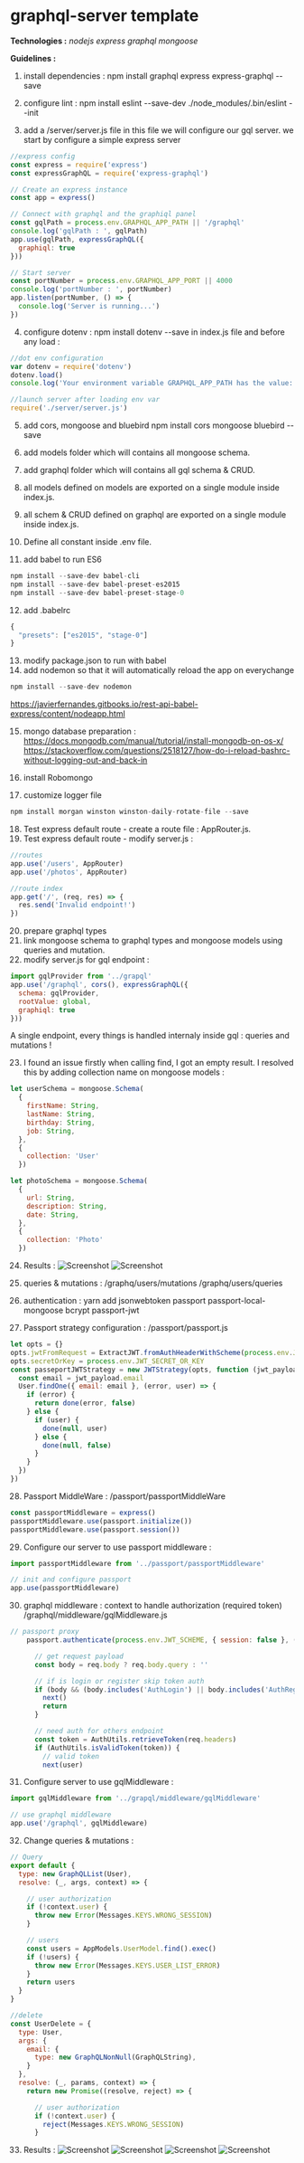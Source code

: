 # graphql-server template

**Technologies :**
*nodejs*
*express* 
*graphql*
*mongoose*

**Guidelines :**

1. install dependencies : 
npm install graphql express express-graphql --save

2. configure lint :
npm install eslint --save-dev
./node_modules/.bin/eslint --init

3. add a /server/server.js file
in this file we will configure our gql server.
we start by configure a simple express server

```js
//express config 
const express = require('express')
const expressGraphQL = require('express-graphql')

// Create an express instance
const app = express()

// Connect with graphql and the graphiql panel
const gqlPath = process.env.GRAPHQL_APP_PATH || '/graphql'
console.log('gqlPath : ', gqlPath)
app.use(gqlPath, expressGraphQL({
  graphiql: true
}))

// Start server
const portNumber = process.env.GRAPHQL_APP_PORT || 4000
console.log('portNumber : ', portNumber)
app.listen(portNumber, () => {
  console.log('Server is running...')
})
```

4. configure dotenv :
npm install dotenv --save
in index.js file and before any load :

```js
//dot env configuration
var dotenv = require('dotenv')
dotenv.load()
console.log('Your environment variable GRAPHQL_APP_PATH has the value: ', process.env.GRAPHQL_APP_PATH)

//launch server after loading env var
require('./server/server.js')
```
5. add cors, mongoose and bluebird
npm install cors mongoose bluebird --save

6. add models folder which will contains all mongoose schema.
7. add graphql folder which will contains all gql schema & CRUD.
8. all models defined on models are exported on a single module inside index.js.
9. all schem & CRUD defined on graphql are exported on a single module inside index.js.
10. Define all constant inside .env file.
11. add babel to run ES6
```js
npm install --save-dev babel-cli
npm install --save-dev babel-preset-es2015
npm install --save-dev babel-preset-stage-0
```
12. add  .babelrc
```js
{
  "presets": ["es2015", "stage-0"]
}
```
13. modify package.json to run with babel
14. add nodemon so that it will automatically reload the app on everychange
```js
npm install --save-dev nodemon
```
https://javierfernandes.gitbooks.io/rest-api-babel-express/content/nodeapp.html

15. mongo database preparation :
https://docs.mongodb.com/manual/tutorial/install-mongodb-on-os-x/
https://stackoverflow.com/questions/2518127/how-do-i-reload-bashrc-without-logging-out-and-back-in

16. install Robomongo
17. customize logger file
```js
npm install morgan winston winston-daily-rotate-file --save
```
18. Test express default route - create a route file : AppRouter.js.
19. Test express default route - modify server.js :
```js
//routes
app.use('/users', AppRouter) 
app.use('/photos', AppRouter)

//route index
app.get('/', (req, res) => {
  res.send('Invalid endpoint!')
})
```
20. prepare graphql types
21. link mongoose schema to graphql types and mongoose models using queries and mutation.
22. modify server.js for gql endpoint :
```js
import gqlProvider from '../grapql'
app.use('/graphql', cors(), expressGraphQL({
  schema: gqlProvider,
  rootValue: global,
  graphiql: true
}))
```
A single endpoint, every things is handled internaly inside gql : queries and mutations !

23. I found an issue firstly when calling find, I got an empty result.
I resolved this by adding collection name on mongoose models :
```js
let userSchema = mongoose.Schema(
  {
    firstName: String,
    lastName: String,
    birthday: String,
    job: String,
  },
  {
    collection: 'User'
  })
```
```js
let photoSchema = mongoose.Schema(
  {
    url: String,
    description: String,
    date: String,
  },
  {
    collection: 'Photo'
  })
```
24. Results :
![Screenshot](./assets/images/graphi_ql_result_2.png)
![Screenshot](./assets/images/robomongo_test_2.png)

25. queries & mutations :
/graphq/users/mutations
/graphq/users/queries

26. authentication :
yarn add jsonwebtoken passport passport-local-mongoose bcrypt passport-jwt

27. Passport strategy configuration : 
/passport/passport.js
```js
let opts = {}
opts.jwtFromRequest = ExtractJWT.fromAuthHeaderWithScheme(process.env.JWT_SCHEME)
opts.secretOrKey = process.env.JWT_SECRET_OR_KEY
const passeportJWTStrategy = new JWTStrategy(opts, function (jwt_payload, done) {
  const email = jwt_payload.email
  User.findOne({ email: email }, (error, user) => {
    if (error) {
      return done(error, false)
    } else {
      if (user) {
        done(null, user)
      } else {
        done(null, false)
      }
    }
  })
})
```

28. Passport MiddleWare :
/passport/passportMiddleWare
```js
const passportMiddleware = express()
passportMiddleware.use(passport.initialize())
passportMiddleware.use(passport.session())
```

29. Configure our server to use passport middleware :
```js
import passportMiddleware from '../passport/passportMiddleware'

// init and configure passport
app.use(passportMiddleware)
```

30. graphql middleware : context to handle authorization (required token)
/graphql/middleware/gqlMiddleware.js
```js
// passport proxy
    passport.authenticate(process.env.JWT_SCHEME, { session: false }, (error, user) => {

      // get request payload
      const body = req.body ? req.body.query : ''

      // if is login or register skip token auth
      if (body && (body.includes('AuthLogin') || body.includes('AuthRegister'))) {
        next()
        return
      }

      // need auth for others endpoint
      const token = AuthUtils.retrieveToken(req.headers)
      if (AuthUtils.isValidToken(token)) {
        // valid token
        next(user)
```

31. Configure server to use gqlMiddleware :
```js
import gqlMiddleware from '../grapql/middleware/gqlMiddleware'

// use graphql middleware
app.use('/graphql', gqlMiddleware)
```

32. Change queries & mutations :
```js
// Query
export default {
  type: new GraphQLList(User),
  resolve: (_, args, context) => {

    // user authorization 
    if (!context.user) {
      throw new Error(Messages.KEYS.WRONG_SESSION)
    }

    // users
    const users = AppModels.UserModel.find().exec()
    if (!users) {
      throw new Error(Messages.KEYS.USER_LIST_ERROR)
    }
    return users
  }
}
```

```js
//delete
const UserDelete = {
  type: User,
  args: {
    email: {
      type: new GraphQLNonNull(GraphQLString),
    }
  },
  resolve: (_, params, context) => {
    return new Promise((resolve, reject) => {

      // user authorization 
      if (!context.user) {
        reject(Messages.KEYS.WRONG_SESSION)
      }
```

33. Results :
![Screenshot](./assets/images/gql_auth_1.png)
![Screenshot](./assets/images/gql_auth_2.png)
![Screenshot](./assets/images/gql_auth_3.png)
![Screenshot](./assets/images/gql_auth_4.png) 




